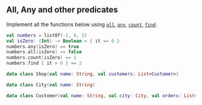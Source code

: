## All, Any and other predicates

Implement all the functions below using [`all`][1], [`any`][2], [`count`][3], [`find`][4].

```kotlin
val numbers = listOf(-1, 0, 2)
val isZero: (Int) -> Boolean = { it == 0 }
numbers.any(isZero) == true
numbers.all(isZero) == false
numbers.count(isZero) == 1
numbers.find { it > 0 } == 2

data class Shop(val name: String, val customers: List<Customer>)

data class City(val name: String)

data class Customer(val name: String, val city: City, val orders: List<Order>)
```

[1]: https://kotlinlang.org/api/latest/jvm/stdlib/kotlin.collections/kotlin.-iterable/all.html
[2]: https://kotlinlang.org/api/latest/jvm/stdlib/kotlin.collections/kotlin.-iterable/any.html
[3]: https://kotlinlang.org/api/latest/jvm/stdlib/kotlin.collections/kotlin.-iterable/count.html
[4]: https://kotlinlang.org/api/latest/jvm/stdlib/kotlin.collections/kotlin.-iterable/find.html
